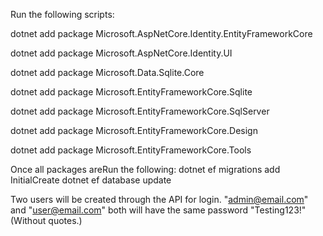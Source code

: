 Run the following scripts:

dotnet add package Microsoft.AspNetCore.Identity.EntityFrameworkCore

dotnet add package Microsoft.AspNetCore.Identity.UI

dotnet add package Microsoft.Data.Sqlite.Core

dotnet add package Microsoft.EntityFrameworkCore.Sqlite

dotnet add package Microsoft.EntityFrameworkCore.SqlServer

dotnet add package Microsoft.EntityFrameworkCore.Design

dotnet add package Microsoft.EntityFrameworkCore.Tools

<!-- dotnet add package Microsoft.VisualStudio.Web.CodeGeneration.Design -->
	
Once all packages areRun the following:
dotnet ef migrations add InitialCreate
dotnet ef database update

Two users will be created through the API for login. "admin@email.com" and "user@email.com" both will have the same password "Testing123!" (Without quotes.)
